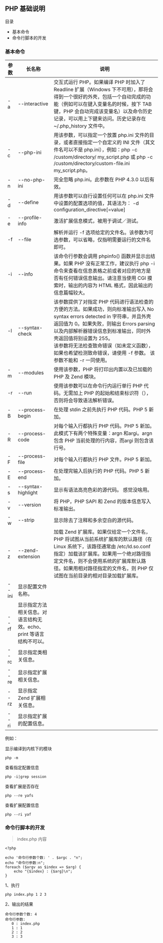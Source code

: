## PHP 基础说明

目录

- 基本命令
- 命令行脚本的开发

### 基本命令

参数 | 长名称 | 说明
---|---|---
-a | --interactive | 交互式运行 PHP。如果编译 PHP 时加入了 Readline 扩展（Windows 下不可用），那将会得到一个很好的外壳，包括一个自动完成的功能（例如可以在键入变量名的时候，按下 TAB 键，PHP 会自动完成该变量名）以及命令历史记录，可以用上下键来访问。历史记录存在 ~/.php_history 文件中。
-c | --php-ini | 用该参数，可以指定一个放置 php.ini 文件的目录，或者直接指定一个自定义的 INI 文件（其文件名可以不是 php.ini），例如：php -c /custom/directory/ my_script.php 或 php -c /custom/directory/custom-file.ini my_script.php。
-n | --no-php-ini | 完全忽略 php.ini。此参数在 PHP 4.3.0 以后有效。
-d | --define | 用该参数可以自行设置任何可以在 php.ini 文件中设置的配置选项的值，其语法为： -d configuration_directive[=value]
-e | --profile-info | 激活扩展信息模式，被用于调试／测试。
-f | --file | 解析并运行 -f 选项给定的文件名。该参数为可选参数，可以省略，仅指明需要运行的文件名即可。
-i | --info | 该命令行参数会调用 phpinfo() 函数并显示出结果。如果 PHP 没有正常工作，建议执行 php -i 命令来查看在信息表格之前或者对应的地方是否有任何错误信息输出。请注意当使用 CGI 摸索时，输出的内容为 HTML 格式，因此输出的信息篇幅较大。
-l | --syntax-check | 该参数提供了对指定 PHP 代码进行语法检查的方便的方法。如果成功，则向标准输出写入 No syntax errors detected in <filename> 字符串，并且外壳返回值为 0。如果失败，则输出 Errors parsing <filename> 以及内部解析器错误信息到标准输出，同时外壳返回值将别设置为 255。 <br />该参数将无法检查致命错误（如未定义函数），如果也希望检测致命错误，请使用 -f 参数。 该参数不能和 -r 一同使用。
-m | --modules | 使用该参数，PHP 将打印出内置以及已加载的 PHP 及 Zend 模块。
-r | --run | 使用该参数可以在命令行内运行单行 PHP 代码。无需加上 PHP 的起始和结束标识符（<?php 和 ?>），否则将会导致语法解析错误。
-B | --process-begin | 在处理 stdin 之前先执行 PHP 代码。PHP 5 新加。
-R | --process-code | 对每个输入行都执行 PHP 代码。PHP 5 新加。 此模式下有两个特殊变量：argn 和argi。argn 包含 PHP 当前处理的行内容，而argi 则包含该行号。
-F | --process-file | 对每个输入行都执行 PHP 文件。PHP 5 新加。
-E | --process-end | 在处理完输入后执行的 PHP 代码。PHP 5 新加。
-s | --syntax-highlight | 显示有语法高亮色彩的源代码。 感觉没啥用。
-v | --version | 将 PHP，PHP SAPI 和 Zend 的版本信息写入标准输出。
-w | --strip | 显示除去了注释和多余空白的源代码。
-z | --zend-extension | 加载 Zend 扩展库。如果仅给定一个文件名，PHP 将试图从当前系统扩展库的默认路径（在 Linux 系统下，该路径通常由 /etc/ld.so.conf 指定）加载该扩展库。如果用一个绝对路径指定文件名，则不会使用系统的扩展库默认路径。如果用相对路径指定的文件名，则 PHP 仅试图在当前目录的相对目录加载扩展库。
--ini | 显示配置文件名称。
--rf | 显示指定方法相关信息。对语言结构无效。echo、print 等语言结构不可以。
--rc | 显示指定类相关信息。
--re |显示指定扩展相关信息。
--rz | 显示指定 Zend 扩展相关信息。
--ri | 显示指定扩展的配置信息。

例如：

显示编译到内核下的模块

```
php -m
```

查看指定配置信息

```
php -i|grep session
```

查看扩展是否存在

```
php --re yafs
```

查看扩展配置信息

```
php --ri yaf
```

### 命令行脚本的开发

> index.php 内容

```
<?php

echo '命令行参数个数: ' . $argc . "n";
echo "命令行参数:n";
foreach ($argv as $index => $arg) {
    echo "{$index} : {$arg}\n";
}
```

1、执行

```
php index.php 1 2 3
```

2、输出的结果

```
命令行参数个数: 4
命令行参数:
   0 : index.php
   1 : 1
   2 : 2
   3 : 3
```
